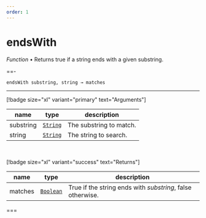 ```yaml
---
order: 1
---
```

# endsWith

_Function_ &bull; Returns true if a string ends with a given substring.


==- <pre><code>endsWith substring, string &rarr; matches</code></pre>
<hr>

[!badge size="xl" variant="primary" text="Arguments"]

| name | type | description |
|------|------|-------------|
|substring|[`String`][String]|The substring to match.|
|string|[`String`][String]|The string to search.|

<br>

[!badge size="xl" variant="success" text="Returns"]

| name | type | description |
|------|------|-------------|
|matches|[`Boolean`][Global]|True if the string ends with _substring_, false otherwise.|



===




[String]: https://developer.mozilla.org/en-US/docs/Web/JavaScript/Reference/Global_Objects/String
[Global]: #
